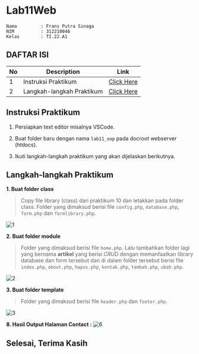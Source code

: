 # Lab11Web

```
Nama         : Frans Putra Sinaga
NIM          : 312210046
Kelas        : TI.22.A1
```

## DAFTAR ISI <br>
| No | Description | Link |
|-----|------|-----|
|1|Instruksi Praktikum|[Click Here](#instruksi-praktikum)|
|2|Langkah-langkah Praktikum|[Click Here](#langkah-langkah-praktikum)|

## Instruksi Praktikum
1. Persiapkan text editor misalnya VSCode.

2. Buat folder baru dengan nama `lab11_oop` pada docroot webserver (htdocs).

3. Ikuti langkah-langkah praktikum yang akan dijelaskan berikutnya.


## Langkah-langkah Praktikum
**1. Buat folder class**
> Copy file library (class) dari praktikum 10 dan letakkan pada folder class. Folder yang dimaksud berisi file `config.php`, `database.php`, `form.php` dan `formlibrary.php`.

![1](https://github.com/tiaraputriiiiii/Lab11Web/assets/115775237/53e04f09-0be3-478b-80b4-6174f8b0c38f)


**2. Buat folder module**
> Folder yang dimaksud berisi file `home.php`. Lalu tambahkan folder lagi yang bernama **artikel** yang berisi *CRUD* dengan memanfaatkan library database dan form tersebut dan di dalam folder tersebut berisi file `index.php`, `about.php`, `hapus.php`, `kontak.php`, `tambah.php`, `ubah.php`.

![2](https://github.com/tiaraputriiiiii/Lab11Web/assets/115775237/748018b5-3efc-4758-9380-d6a93a86a37e)

**3. Buat folder template**
> Folder yang dimaksud berisi file `header.php` dan `footer.php`.

![3](https://github.com/tiaraputriiiiii/Lab11Web/assets/115775237/ff545e31-7eed-4754-8001-7474b236743a)



**8. Hasil Output Halaman Contact :**
![6](https://github.com/tiaraputriiiiii/Lab11Web/assets/115775237/e4cb0de5-b709-4c6d-bf9b-b6bc12d1859d)



## Selesai, Terima Kasih
